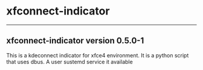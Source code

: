 # xfconnect-indicator
----------------------------------------------------------------------
xfconnect-indicator version 0.5.0-1
----------------------------------------------------------------------
This is a kdeconnect indicator for xfce4 environment.
It is a python script that uses dbus.
A user sustemd service it available

